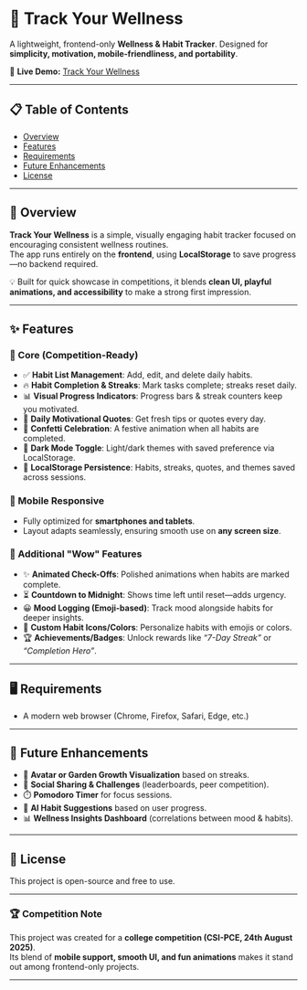 # 🌱 Track Your Wellness  

A lightweight, frontend-only **Wellness & Habit Tracker**. 
Designed for **simplicity, motivation, mobile-friendliness, and portability**.  

🔗 **Live Demo:** [Track Your Wellness](https://track-your-wellness-steel.vercel.app/)  

---

## 📋 Table of Contents  
- [Overview](#overview)  
- [Features](#features)  
- [Requirements](#requirementss)  
- [Future Enhancements](#future-enhancements)  
- [License](#license)  

---

## 🌟 Overview  

**Track Your Wellness** is a simple, visually engaging habit tracker focused on encouraging consistent wellness routines.  
The app runs entirely on the **frontend**, using **LocalStorage** to save progress—no backend required.  

💡 Built for quick showcase in competitions, it blends **clean UI, playful animations, and accessibility** to make a strong first impression.  

---

## ✨ Features  

### 🎯 Core (Competition-Ready)  
- ✅ **Habit List Management**: Add, edit, and delete daily habits.  
- 🔥 **Habit Completion & Streaks**: Mark tasks complete; streaks reset daily.  
- 📊 **Visual Progress Indicators**: Progress bars & streak counters keep you motivated.  
- 💬 **Daily Motivational Quotes**: Get fresh tips or quotes every day.  
- 🎉 **Confetti Celebration**: A festive animation when all habits are completed.  
- 🌙 **Dark Mode Toggle**: Light/dark themes with saved preference via LocalStorage.  
- 💾 **LocalStorage Persistence**: Habits, streaks, quotes, and themes saved across sessions.  

### 📱 Mobile Responsive  
- Fully optimized for **smartphones and tablets**.  
- Layout adapts seamlessly, ensuring smooth use on **any screen size**.  

### 💎 Additional "Wow" Features  
- ✨ **Animated Check-Offs**: Polished animations when habits are marked complete.  
- ⏳ **Countdown to Midnight**: Shows time left until reset—adds urgency.  
- 😀 **Mood Logging (Emoji-based)**: Track mood alongside habits for deeper insights.  
- 🎨 **Custom Habit Icons/Colors**: Personalize habits with emojis or colors.  
- 🏆 **Achievements/Badges**: Unlock rewards like *“7-Day Streak”* or *“Completion Hero”*.  

---

## 🖥️ Requirements  
- A modern web browser (Chrome, Firefox, Safari, Edge, etc.)  

---

## 🚀 Future Enhancements  
- 🌿 **Avatar or Garden Growth Visualization** based on streaks.  
- 👥 **Social Sharing & Challenges** (leaderboards, peer competition).  
- ⏱️ **Pomodoro Timer** for focus sessions.  
- 🤖 **AI Habit Suggestions** based on user progress.  
- 📊 **Wellness Insights Dashboard** (correlations between mood & habits).  

---

## 📜 License  
This project is open-source and free to use.  

---

### 🏆 Competition Note  
This project was created for a **college competition (CSI-PCE, 24th August 2025)**.  
Its blend of **mobile support, smooth UI, and fun animations** makes it stand out among frontend-only projects.  

---
